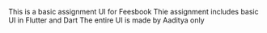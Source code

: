 This is a basic assignment UI for Feesbook
Thie assignment includes basic UI in Flutter and Dart
The entire UI is made by Aaditya only
